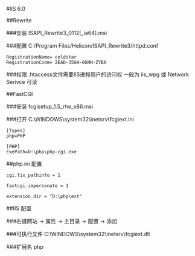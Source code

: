 #IIS 6.0


##Rewrite

###安装
	ISAPI_Rewrite3_0112[_ia64].msi

###配置
	C:/Program Files/Helicon/ISAPI_Rewrite3/httpd.conf

	RegistrationName= coldstar
	RegistrationCode= 2EAD-35GH-66NN-ZYBA

###权限
	.htaccess文件需要IIS进程用户的访问权
	一般为 iis_wpg 或 Network Serivce 可读

##FastCGI

###安装
	fcgisetup_1.5_rtw_x86.msi

###打开 C:\WINDOWS\system32\inetsrv\fcgiext.ini

	[Types]
	php=PHP
	
	[PHP]
	ExePath=D:\php\php-cgi.exe

##php.ini 配置

	cgi.fix_pathinfo = 1
	
	fastcgi.impersonate = 1
	
	extension_dir = "D:\php\ext"

##IIS 配置

###右键网站 -> 属性 -> 主目录 -> 配置 -> 添加

###可执行文件
	C:\WINDOWS\system32\inetsrv\fcgiext.dll

###扩展名
	php